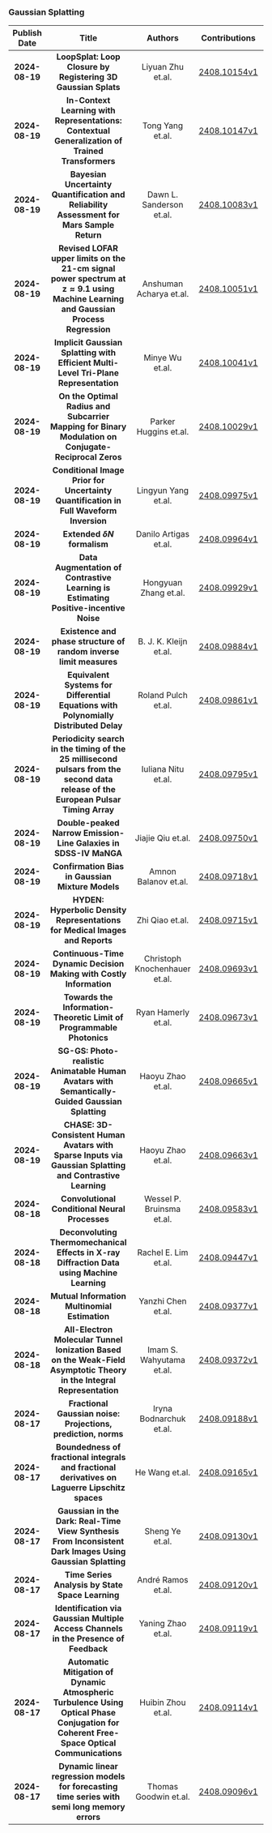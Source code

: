 
### Gaussian Splatting
|Publish Date|Title|Authors|Contributions|PDF|Code|
| :---: | :---: | :---: | :---: | :---: | :---: |
|**2024-08-19**|**LoopSplat: Loop Closure by Registering 3D Gaussian Splats**|Liyuan Zhu et.al.|[2408.10154v1](http://arxiv.org/abs/2408.10154v1)|null|
|**2024-08-19**|**In-Context Learning with Representations: Contextual Generalization of Trained Transformers**|Tong Yang et.al.|[2408.10147v1](http://arxiv.org/abs/2408.10147v1)|null|
|**2024-08-19**|**Bayesian Uncertainty Quantification and Reliability Assessment for Mars Sample Return**|Dawn L. Sanderson et.al.|[2408.10083v1](http://arxiv.org/abs/2408.10083v1)|null|
|**2024-08-19**|**Revised LOFAR upper limits on the 21-cm signal power spectrum at $\mathbf{z\approx9.1}$ using Machine Learning and Gaussian Process Regression**|Anshuman Acharya et.al.|[2408.10051v1](http://arxiv.org/abs/2408.10051v1)|null|
|**2024-08-19**|**Implicit Gaussian Splatting with Efficient Multi-Level Tri-Plane Representation**|Minye Wu et.al.|[2408.10041v1](http://arxiv.org/abs/2408.10041v1)|null|
|**2024-08-19**|**On the Optimal Radius and Subcarrier Mapping for Binary Modulation on Conjugate-Reciprocal Zeros**|Parker Huggins et.al.|[2408.10029v1](http://arxiv.org/abs/2408.10029v1)|null|
|**2024-08-19**|**Conditional Image Prior for Uncertainty Quantification in Full Waveform Inversion**|Lingyun Yang et.al.|[2408.09975v1](http://arxiv.org/abs/2408.09975v1)|null|
|**2024-08-19**|**Extended $δN$ formalism**|Danilo Artigas et.al.|[2408.09964v1](http://arxiv.org/abs/2408.09964v1)|null|
|**2024-08-19**|**Data Augmentation of Contrastive Learning is Estimating Positive-incentive Noise**|Hongyuan Zhang et.al.|[2408.09929v1](http://arxiv.org/abs/2408.09929v1)|null|
|**2024-08-19**|**Existence and phase structure of random inverse limit measures**|B. J. K. Kleijn et.al.|[2408.09884v1](http://arxiv.org/abs/2408.09884v1)|null|
|**2024-08-19**|**Equivalent Systems for Differential Equations with Polynomially Distributed Delay**|Roland Pulch et.al.|[2408.09861v1](http://arxiv.org/abs/2408.09861v1)|null|
|**2024-08-19**|**Periodicity search in the timing of the 25 millisecond pulsars from the second data release of the European Pulsar Timing Array**|Iuliana Nitu et.al.|[2408.09795v1](http://arxiv.org/abs/2408.09795v1)|null|
|**2024-08-19**|**Double-peaked Narrow Emission-Line Galaxies in SDSS-IV MaNGA**|Jiajie Qiu et.al.|[2408.09750v1](http://arxiv.org/abs/2408.09750v1)|null|
|**2024-08-19**|**Confirmation Bias in Gaussian Mixture Models**|Amnon Balanov et.al.|[2408.09718v1](http://arxiv.org/abs/2408.09718v1)|null|
|**2024-08-19**|**HYDEN: Hyperbolic Density Representations for Medical Images and Reports**|Zhi Qiao et.al.|[2408.09715v1](http://arxiv.org/abs/2408.09715v1)|null|
|**2024-08-19**|**Continuous-Time Dynamic Decision Making with Costly Information**|Christoph Knochenhauer et.al.|[2408.09693v1](http://arxiv.org/abs/2408.09693v1)|null|
|**2024-08-19**|**Towards the Information-Theoretic Limit of Programmable Photonics**|Ryan Hamerly et.al.|[2408.09673v1](http://arxiv.org/abs/2408.09673v1)|null|
|**2024-08-19**|**SG-GS: Photo-realistic Animatable Human Avatars with Semantically-Guided Gaussian Splatting**|Haoyu Zhao et.al.|[2408.09665v1](http://arxiv.org/abs/2408.09665v1)|null|
|**2024-08-19**|**CHASE: 3D-Consistent Human Avatars with Sparse Inputs via Gaussian Splatting and Contrastive Learning**|Haoyu Zhao et.al.|[2408.09663v1](http://arxiv.org/abs/2408.09663v1)|null|
|**2024-08-18**|**Convolutional Conditional Neural Processes**|Wessel P. Bruinsma et.al.|[2408.09583v1](http://arxiv.org/abs/2408.09583v1)|null|
|**2024-08-18**|**Deconvoluting Thermomechanical Effects in X-ray Diffraction Data using Machine Learning**|Rachel E. Lim et.al.|[2408.09447v1](http://arxiv.org/abs/2408.09447v1)|null|
|**2024-08-18**|**Mutual Information Multinomial Estimation**|Yanzhi Chen et.al.|[2408.09377v1](http://arxiv.org/abs/2408.09377v1)|null|
|**2024-08-18**|**All-Electron Molecular Tunnel Ionization Based on the Weak-Field Asymptotic Theory in the Integral Representation**|Imam S. Wahyutama et.al.|[2408.09372v1](http://arxiv.org/abs/2408.09372v1)|null|
|**2024-08-17**|**Fractional Gaussian noise: Projections, prediction, norms**|Iryna Bodnarchuk et.al.|[2408.09188v1](http://arxiv.org/abs/2408.09188v1)|null|
|**2024-08-17**|**Boundedness of fractional integrals and fractional derivatives on Laguerre Lipschitz spaces**|He Wang et.al.|[2408.09165v1](http://arxiv.org/abs/2408.09165v1)|null|
|**2024-08-17**|**Gaussian in the Dark: Real-Time View Synthesis From Inconsistent Dark Images Using Gaussian Splatting**|Sheng Ye et.al.|[2408.09130v1](http://arxiv.org/abs/2408.09130v1)|null|
|**2024-08-17**|**Time Series Analysis by State Space Learning**|André Ramos et.al.|[2408.09120v1](http://arxiv.org/abs/2408.09120v1)|null|
|**2024-08-17**|**Identification via Gaussian Multiple Access Channels in the Presence of Feedback**|Yaning Zhao et.al.|[2408.09119v1](http://arxiv.org/abs/2408.09119v1)|null|
|**2024-08-17**|**Automatic Mitigation of Dynamic Atmospheric Turbulence Using Optical Phase Conjugation for Coherent Free-Space Optical Communications**|Huibin Zhou et.al.|[2408.09114v1](http://arxiv.org/abs/2408.09114v1)|null|
|**2024-08-17**|**Dynamic linear regression models for forecasting time series with semi long memory errors**|Thomas Goodwin et.al.|[2408.09096v1](http://arxiv.org/abs/2408.09096v1)|null|
